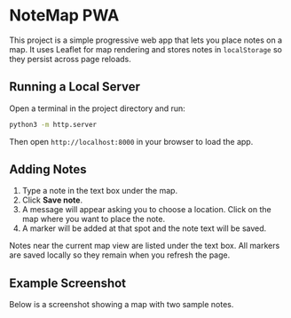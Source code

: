 # NoteMap PWA

This project is a simple progressive web app that lets you place notes on a map. It uses Leaflet for map rendering and stores notes in `localStorage` so they persist across page reloads.

## Running a Local Server

Open a terminal in the project directory and run:

```bash
python3 -m http.server
```

Then open `http://localhost:8000` in your browser to load the app.

## Adding Notes

1. Type a note in the text box under the map.
2. Click **Save note**.
3. A message will appear asking you to choose a location. Click on the map where you want to place the note.
4. A marker will be added at that spot and the note text will be saved.

Notes near the current map view are listed under the text box. All markers are saved locally so they remain when you refresh the page.

## Example Screenshot

Below is a screenshot showing a map with two sample notes.
